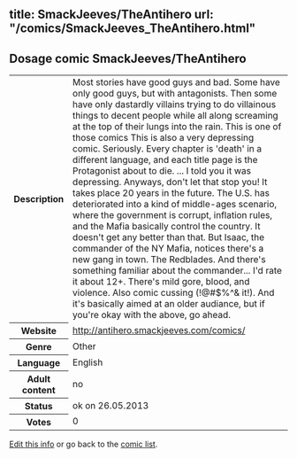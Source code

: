 title: SmackJeeves/TheAntihero
url: "/comics/SmackJeeves_TheAntihero.html"
---
Dosage comic SmackJeeves/TheAntihero
-----------------------------------------

<p id="msg"></p>
<script type="text/javascript">
if (window.location.search === '?edit_info_mail=sent_ok') {
  var elem = document.getElementById("msg");
  elem.innerHTML = 'Edited information sucessfully sent for review, which is usually done daily. Thanks!';
  elem.className = 'ok';
}
</script>
<table class="comicinfo">
<tr>
<th>Description</th><td>Most stories have good guys and bad. Some have only good guys, but with antagonists. Then some have only dastardly villains trying to do villainous things to decent people while all along screaming at the top of their lungs into the rain. This is one of those comics This is also a very depressing comic. Seriously. Every chapter is 'death' in a different language, and each title page is the Protagonist about to die. ... I told you it was depressing. Anyways, don't let that stop you! It takes place 20 years in the future. The U.S. has deteriorated into a kind of middle-ages scenario, where the government is corrupt, inflation rules, and the Mafia basically control the country. It doesn't get any better than that. But Isaac, the commander of the NY Mafia, notices there's a new gang in town. The Redblades. And there's something familiar about the commander... I'd rate it about 12+. There's mild gore, blood, and violence. Also comic cussing (!@#$%^&amp; it!). And it's basically aimed at an older audiance, but if you're okay with the above, go ahead.</td>
</tr>
<tr>
<th>Website</th><td><a href="http://antihero.smackjeeves.com/comics/">http://antihero.smackjeeves.com/comics/</a></td>
</tr>
<tr>
<th>Genre</th><td>Other</td>
</tr>
<tr>
<th>Language</th><td>English</td>
</tr>
<tr>
<th>Adult content</th><td>no</td>
</tr>
<tr>
<th>Status</th><td>ok on 26.05.2013</td>
</tr>
<tr>
<th>Votes</th><td>0</td>
</tr>
</table>

[Edit this info](SmackJeeves_TheAntihero_edit.html) or go back to the [comic list](../comic-index.html).
